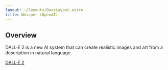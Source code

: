 ```yaml
---
layout: ~/layouts/BaseLayout.astro
title: Whisper (OpenAI)
---
```


## Overview

DALL·E 2 is a new AI system that can create realistic images and art from a description in natural language.

[DALL·E 2](https://openai.com/dall-e-2/)
